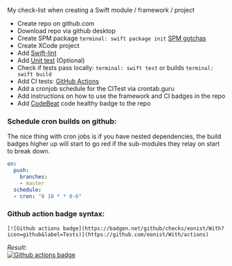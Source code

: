 My check-list when creating a Swift module / framework / project<!--more-->

- Create repo on github.com
- Download repo via github desktop
- Create SPM package `terminal: swift package init` [SPM gotchas](http://eon.codes/blog/2019/11/26/SPM-gotchas/)
- Create XCode project
- Add [Swift-lint](http://eon.codes/blog/2019/04/23/Swift-lint/)
- Add [Unit test](http://eon.codes/blog/2018/10/11/unit-test/) (Optional)
- Check if tests pass locally: `terminal: swift test` or builds `terminal: swift build`
- Add CI tests: [GitHub Actions](http://eon.codes/blog/2019/12/13/spm-and-github-action/)
- Add a cronjob schedule for the CITest via crontab.guru
- Add instructions on how to use the framework and CI badges in the repo
- Add [CodeBeat](https://www.CodeBeat.co) code healthy badge to the repo

### Schedule cron builds on github:
The nice thing with cron jobs is if you have nested dependencies, the build badges higher up will start to go red if the sub-modules they relay on start to break down. 
```yaml
on:
  push:
    branches:
    - master
  schedule:
  - cron: "0 18 * * 0-6"
```

### Github action badge syntax:
```
[![Github actions badge](https://badgen.net/github/checks/eonist/With?icon=github&label=Tests)](https://github.com/eonist/With/actions)
```
*Result:*   
[![Github actions badge](https://badgen.net/github/checks/eonist/With?icon=github&label=Tests)](https://github.com/eonist/With/actions)
